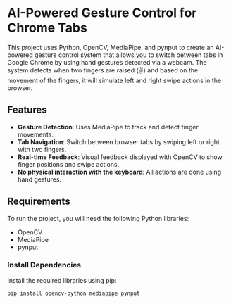 # AI-Powered Gesture Control for Chrome Tabs

This project uses Python, OpenCV, MediaPipe, and pynput to create an AI-powered gesture control system that allows you to switch between tabs in Google Chrome by using hand gestures detected via a webcam. The system detects when two fingers are raised (✌️) and based on the movement of the fingers, it will simulate left and right swipe actions in the browser.

## Features

- **Gesture Detection**: Uses MediaPipe to track and detect finger movements.
- **Tab Navigation**: Switch between browser tabs by swiping left or right with two fingers.
- **Real-time Feedback**: Visual feedback displayed with OpenCV to show finger positions and swipe actions.
- **No physical interaction with the keyboard**: All actions are done using hand gestures.

## Requirements

To run the project, you will need the following Python libraries:

- OpenCV
- MediaPipe
- pynput

### Install Dependencies

Install the required libraries using pip:

```bash
pip install opencv-python mediapipe pynput
